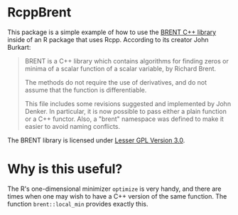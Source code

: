 # RcppBrent
This package is a simple example of how to use the [BRENT C++ library](https://people.sc.fsu.edu/~jburkardt/cpp_src/brent/brent.html) inside of an R package that uses Rcpp.
According to its creator John Burkart: 
> BRENT is a C++ library which contains algorithms for finding zeros or minima of a scalar function of a scalar variable, by Richard Brent.
>
> The methods do not require the use of derivatives, and do not assume that the function is differentiable.
>
> This file includes some revisions suggested and implemented by John Denker. In particular, it is now possible to pass either a plain function or a C++ functor. Also, a "brent" namespace was defined to make it easier to avoid naming conflicts. 

The BRENT library is licensed under [Lesser GPL Version 3.0](https://people.sc.fsu.edu/~jburkardt/txt/gnu_lgpl.txt).

# Why is this useful?
The R's one-dimensional minimizer `optimize` is very handy, and there are times when one may wish to have a C++ version of the same function. The function `brent::local_min` provides exactly this.
